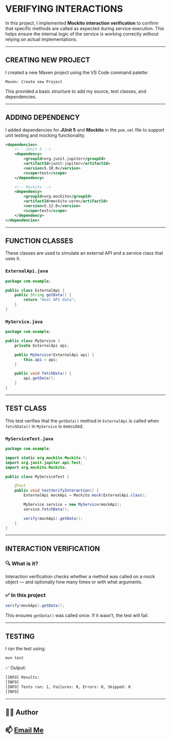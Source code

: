 # VERIFYING INTERACTIONS

In this project, I implemented **Mockito interaction verification** to confirm that specific methods are called as expected during service execution. This helps ensure the internal logic of the service is working correctly without relying on actual implementations.

---

## CREATING NEW PROJECT

I created a new Maven project using the VS Code command palette:

```
Maven: Create new Project
```

This provided a basic structure to add my source, test classes, and dependencies.

---

## ADDING DEPENDENCY

I added dependencies for **JUnit 5** and **Mockito** in the `pom.xml` file to support unit testing and mocking functionality.

```xml
<dependencies>
    <!-- JUnit 5 -->
    <dependency>
        <groupId>org.junit.jupiter</groupId>
        <artifactId>junit-jupiter</artifactId>
        <version>5.10.0</version>
        <scope>test</scope>
    </dependency>

    <!-- Mockito -->
    <dependency>
        <groupId>org.mockito</groupId>
        <artifactId>mockito-core</artifactId>
        <version>5.12.0</version>
        <scope>test</scope>
    </dependency>
</dependencies>
```

---

## FUNCTION CLASSES

These classes are used to simulate an external API and a service class that uses it.

### `ExternalApi.java`

```java
package com.example;

public class ExternalApi {
    public String getData() {
        return "Real API data";
    }
}
```

### `MyService.java`

```java
package com.example;

public class MyService {
    private ExternalApi api;

    public MyService(ExternalApi api) {
        this.api = api;
    }

    public void fetchData() {
        api.getData();
    }
}
```

---

## TEST CLASS

This test verifies that the `getData()` method in `ExternalApi` is called when `fetchData()` in `MyService` is executed.

### `MyServiceTest.java`

```java
package com.example;

import static org.mockito.Mockito.*;
import org.junit.jupiter.api.Test;
import org.mockito.Mockito;

public class MyServiceTest {

    @Test
    public void testVerifyInteraction() {
        ExternalApi mockApi = Mockito.mock(ExternalApi.class);

        MyService service = new MyService(mockApi);
        service.fetchData();

        verify(mockApi).getData();
    }
}
```

---

## INTERACTION VERIFICATION

### 🔍 What is it?

Interaction verification checks whether a method was called on a mock object — and optionally how many times or with what arguments.

### ✅ In this project

```java
verify(mockApi).getData();
```

This ensures `getData()` was called once. If it wasn’t, the test will fail.

---

## TESTING

I ran the test using:

```bash
mvn test
```

✅ Output:

```bash
[INFO] Results:
[INFO]
[INFO] Tests run: 1, Failures: 0, Errors: 0, Skipped: 0
[INFO]
```

---

## 👨‍💻 Author

 
📫 [Email Me](vaishnavdineshm@gmail.com)
 ---